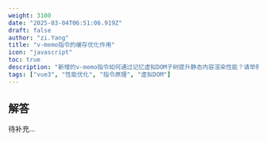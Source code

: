 ```yaml
---
weight: 3100
date: "2025-03-04T06:51:06.919Z"
draft: false
author: "zi.Yang"
title: "v-memo指令的缓存优化作用"
icon: "javascript"
toc: true
description: "新增的v-memo指令如何通过记忆虚拟DOM子树提升静态内容渲染性能？请举例说明在表格行渲染场景中，如何通过指定依赖数组实现条件性跳过更新。"
tags: ["vue3", "性能优化", "指令原理", "虚拟DOM"]
---
```


## 解答

待补充...
